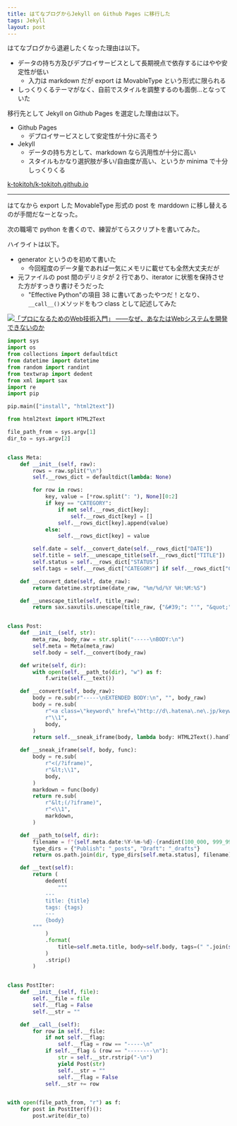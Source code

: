 ```yaml
---
title: はてなブログからJekyll on Github Pages に移行した
tags: Jekyll
layout: post
---
```


はてなブログから退避したくなった理由は以下。

- データの持ち方及びデプロイサービスとして長期視点で依存するにはやや安定性が低い
  - 入力は markdown だが export は MovableType という形式に限られる
- しっくりくるテーマがなく、自前でスタイルを調整するのも面倒...となっていた

移行先として Jekyll on Github Pages を選定した理由は以下。

- Github Pages
  - デプロイサービスとして安定性が十分に高そう
- Jekyll
  - データの持ち方として、markdown なら汎用性が十分に高い
  - スタイルもかなり選択肢が多い/自由度が高い、というか minima で十分しっくりくる

[k-tokitoh/k-tokitoh.github.io](https://github.com/k-tokitoh/k-tokitoh.github.io)

---

はてなから export した MovableType 形式の post を marddown に移し替えるのが手間だなーとなった。

次の職場で python を書くので、練習がてらスクリプトを書いてみた。

ハイライトは以下。

- generator というのを初めて書いた
  - 今回程度のデータ量であれば一気にメモリに載せても全然大丈夫だが
- 元ファイルの post 間のデリミタが 2 行であり、iterator に状態を保持させた方がすっきり書けそうだった
  - "Effective Python"の項目 38 に書いてあったやつだ！となり、`__call__()`メソッドをもつ class として記述してみた

<p>
  <a href="http://www.amazon.co.jp/exec/obidos/ASIN/4873119170">
    <img
      src="https://images-fe.ssl-images-amazon.com/images/P/4873119170.09.MZZZZZZZ.jpg"
      alt="「プロになるためのWeb技術入門」 ――なぜ、あなたはWebシステムを開発できないのか"
    />
  </a>
</p>

```python
import sys
import os
from collections import defaultdict
from datetime import datetime
from random import randint
from textwrap import dedent
from xml import sax
import re
import pip

pip.main(["install", "html2text"])

from html2text import HTML2Text

file_path_from = sys.argv[1]
dir_to = sys.argv[2]


class Meta:
    def __init__(self, raw):
        rows = raw.split("\n")
        self.__rows_dict = defaultdict(lambda: None)

        for row in rows:
            key, value = [*row.split(": "), None][0:2]
            if key == "CATEGORY":
                if not self.__rows_dict[key]:
                    self.__rows_dict[key] = []
                self.__rows_dict[key].append(value)
            else:
                self.__rows_dict[key] = value

        self.date = self.__convert_date(self.__rows_dict["DATE"])
        self.title = self.__unescape_title(self.__rows_dict["TITLE"])
        self.status = self.__rows_dict["STATUS"]
        self.tags = self.__rows_dict["CATEGORY"] if self.__rows_dict["CATEGORY"] else []

    def __convert_date(self, date_raw):
        return datetime.strptime(date_raw, "%m/%d/%Y %H:%M:%S")

    def __unescape_title(self, title_raw):
        return sax.saxutils.unescape(title_raw, {"&#39;": "'", "&quot;": '\\"'})


class Post:
    def __init__(self, str):
        meta_raw, body_raw = str.split("-----\nBODY:\n")
        self.meta = Meta(meta_raw)
        self.body = self.__convert(body_raw)

    def write(self, dir):
        with open(self.__path_to(dir), "w") as f:
            f.write(self.__text())

    def __convert(self, body_raw):
        body = re.sub(r"-----\nEXTENDED BODY:\n", "", body_raw)
        body = re.sub(
            r"<a class=\"keyword\" href=\"http://d\.hatena\.ne\.jp/keyword/.*\">(.+)</a>",
            r"\\1",
            body,
        )
        return self.__sneak_iframe(body, lambda body: HTML2Text().handle(body))

    def __sneak_iframe(self, body, func):
        body = re.sub(
            r"<(/?iframe)",
            r"&lt;\\1",
            body,
        )
        markdown = func(body)
        return re.sub(
            r"&lt;(/?iframe)",
            r"<\\1",
            markdown,
        )

    def __path_to(self, dir):
        filename = f"{self.meta.date:%Y-%m-%d}-{randint(100_000, 999_999)}.md"
        type_dirs = {"Publish": "_posts", "Draft": "_drafts"}
        return os.path.join(dir, type_dirs[self.meta.status], filename)

    def __text(self):
        return (
            dedent(
                """
            ---
            title: {title}
            tags: {tags}
            ---
            {body}
        """
            )
            .format(
                title=self.meta.title, body=self.body, tags=(" ".join(self.meta.tags))
            )
            .strip()
        )


class PostIter:
    def __init__(self, file):
        self.__file = file
        self.__flag = False
        self.__str = ""

    def __call__(self):
        for row in self.__file:
            if not self.__flag:
                self.__flag = row == "-----\n"
            if self.__flag & (row == "--------\n"):
                str = self.__str.rstrip("-\n")
                yield Post(str)
                self.__str = ""
                self.__flag = False
            self.__str += row


with open(file_path_from, "r") as f:
    for post in PostIter(f)():
        post.write(dir_to)
```
